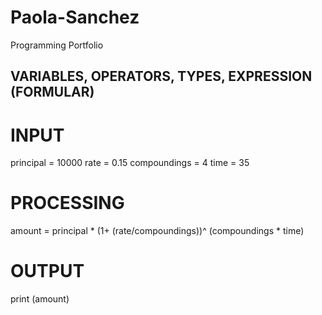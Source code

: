 # Paola-Sanchez
Programming Portfolio

## VARIABLES, OPERATORS, TYPES, EXPRESSION (FORMULAR)

# INPUT
principal = 10000
rate = 0.15
compoundings = 4
time = 35

# PROCESSING
amount = principal * (1+ (rate/compoundings))^ (compoundings * time)

# OUTPUT
print (amount)
